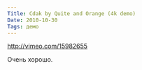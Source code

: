 ```yaml
---
Title: Cdak by Quite and Orange (4k demo)
Date: 2010-10-30
Tags: демо
---
```


http://vimeo.com/15982655

Очень хорошо.